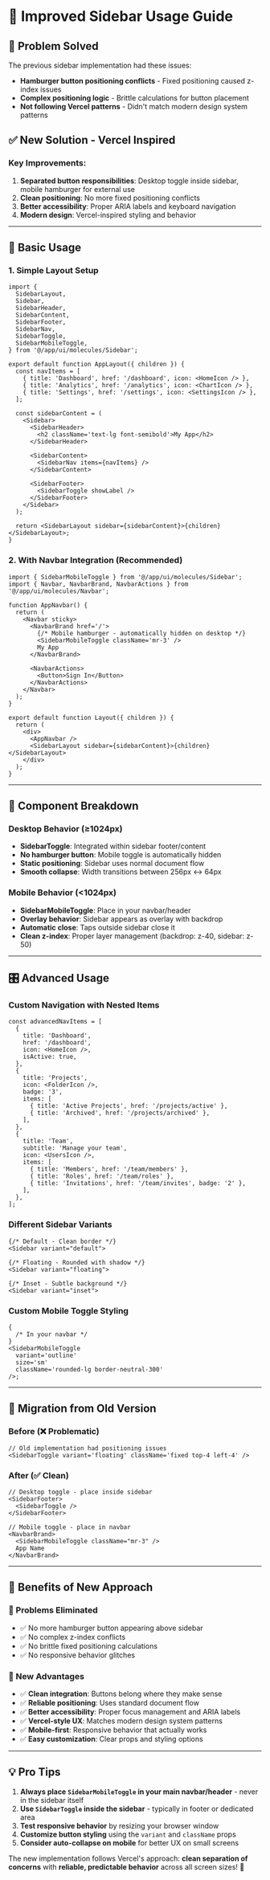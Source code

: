 # 🚀 Improved Sidebar Usage Guide

## 🎯 Problem Solved

The previous sidebar implementation had these issues:

- **Hamburger button positioning conflicts** - Fixed positioning caused z-index issues
- **Complex positioning logic** - Brittle calculations for button placement
- **Not following Vercel patterns** - Didn't match modern design system patterns

## ✅ New Solution - Vercel Inspired

### **Key Improvements:**

1. **Separated button responsibilities**: Desktop toggle inside sidebar, mobile hamburger for external use
2. **Clean positioning**: No more fixed positioning conflicts
3. **Better accessibility**: Proper ARIA labels and keyboard navigation
4. **Modern design**: Vercel-inspired styling and behavior

---

## 📖 Basic Usage

### **1. Simple Layout Setup**

```tsx
import {
  SidebarLayout,
  Sidebar,
  SidebarHeader,
  SidebarContent,
  SidebarFooter,
  SidebarNav,
  SidebarToggle,
  SidebarMobileToggle,
} from '@/app/ui/molecules/Sidebar';

export default function AppLayout({ children }) {
  const navItems = [
    { title: 'Dashboard', href: '/dashboard', icon: <HomeIcon /> },
    { title: 'Analytics', href: '/analytics', icon: <ChartIcon /> },
    { title: 'Settings', href: '/settings', icon: <SettingsIcon /> },
  ];

  const sidebarContent = (
    <Sidebar>
      <SidebarHeader>
        <h2 className='text-lg font-semibold'>My App</h2>
      </SidebarHeader>

      <SidebarContent>
        <SidebarNav items={navItems} />
      </SidebarContent>

      <SidebarFooter>
        <SidebarToggle showLabel />
      </SidebarFooter>
    </Sidebar>
  );

  return <SidebarLayout sidebar={sidebarContent}>{children}</SidebarLayout>;
}
```

### **2. With Navbar Integration (Recommended)**

```tsx
import { SidebarMobileToggle } from '@/app/ui/molecules/Sidebar';
import { Navbar, NavbarBrand, NavbarActions } from '@/app/ui/molecules/Navbar';

function AppNavbar() {
  return (
    <Navbar sticky>
      <NavbarBrand href='/'>
        {/* Mobile hamburger - automatically hidden on desktop */}
        <SidebarMobileToggle className='mr-3' />
        My App
      </NavbarBrand>

      <NavbarActions>
        <Button>Sign In</Button>
      </NavbarActions>
    </Navbar>
  );
}

export default function Layout({ children }) {
  return (
    <div>
      <AppNavbar />
      <SidebarLayout sidebar={sidebarContent}>{children}</SidebarLayout>
    </div>
  );
}
```

---

## 🎨 Component Breakdown

### **Desktop Behavior (≥1024px)**

- **SidebarToggle**: Integrated within sidebar footer/content
- **No hamburger button**: Mobile toggle is automatically hidden
- **Static positioning**: Sidebar uses normal document flow
- **Smooth collapse**: Width transitions between 256px ↔ 64px

### **Mobile Behavior (<1024px)**

- **SidebarMobileToggle**: Place in your navbar/header
- **Overlay behavior**: Sidebar appears as overlay with backdrop
- **Automatic close**: Taps outside sidebar close it
- **Clean z-index**: Proper layer management (backdrop: z-40, sidebar: z-50)

---

## 🎛️ Advanced Usage

### **Custom Navigation with Nested Items**

```tsx
const advancedNavItems = [
  {
    title: 'Dashboard',
    href: '/dashboard',
    icon: <HomeIcon />,
    isActive: true,
  },
  {
    title: 'Projects',
    icon: <FolderIcon />,
    badge: '3',
    items: [
      { title: 'Active Projects', href: '/projects/active' },
      { title: 'Archived', href: '/projects/archived' },
    ],
  },
  {
    title: 'Team',
    subtitle: 'Manage your team',
    icon: <UsersIcon />,
    items: [
      { title: 'Members', href: '/team/members' },
      { title: 'Roles', href: '/team/roles' },
      { title: 'Invitations', href: '/team/invites', badge: '2' },
    ],
  },
];
```

### **Different Sidebar Variants**

```tsx
{/* Default - Clean border */}
<Sidebar variant="default">

{/* Floating - Rounded with shadow */}
<Sidebar variant="floating">

{/* Inset - Subtle background */}
<Sidebar variant="inset">
```

### **Custom Mobile Toggle Styling**

```tsx
{
  /* In your navbar */
}
<SidebarMobileToggle
  variant='outline'
  size='sm'
  className='rounded-lg border-neutral-300'
/>;
```

---

## 🔧 Migration from Old Version

### **Before (❌ Problematic)**

```tsx
// Old implementation had positioning issues
<SidebarToggle variant='floating' className='fixed top-4 left-4' />
```

### **After (✅ Clean)**

```tsx
// Desktop toggle - place inside sidebar
<SidebarFooter>
  <SidebarToggle />
</SidebarFooter>

// Mobile toggle - place in navbar
<NavbarBrand>
  <SidebarMobileToggle className="mr-3" />
  App Name
</NavbarBrand>
```

---

## 🎯 Benefits of New Approach

### **🚫 Problems Eliminated**

- ✅ No more hamburger button appearing above sidebar
- ✅ No complex z-index conflicts
- ✅ No brittle fixed positioning calculations
- ✅ No responsive behavior glitches

### **🌟 New Advantages**

- ✅ **Clean integration**: Buttons belong where they make sense
- ✅ **Reliable positioning**: Uses standard document flow
- ✅ **Better accessibility**: Proper focus management and ARIA labels
- ✅ **Vercel-style UX**: Matches modern design system patterns
- ✅ **Mobile-first**: Responsive behavior that actually works
- ✅ **Easy customization**: Clear props and styling options

---

## 💡 Pro Tips

1. **Always place `SidebarMobileToggle` in your main navbar/header** - never in the sidebar itself
2. **Use `SidebarToggle` inside the sidebar** - typically in footer or dedicated area
3. **Test responsive behavior** by resizing your browser window
4. **Customize button styling** using the `variant` and `className` props
5. **Consider auto-collapse on mobile** for better UX on small screens

The new implementation follows Vercel's approach: **clean separation of concerns** with **reliable, predictable behavior** across all screen sizes! 🎉
